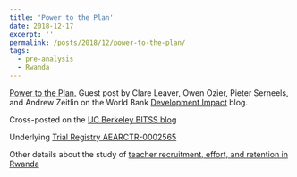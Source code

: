 ```yaml
---
title: 'Power to the Plan'
date: 2018-12-17
excerpt: ''
permalink: /posts/2018/12/power-to-the-plan/
tags:
  - pre-analysis
  - Rwanda
---
```


<!--- This post will show up by default. To disable scheduling of future posts, edit `config.yml` and set `future: false`.  --->


[Power to the Plan.](https://blogs.worldbank.org/impactevaluations/power-plan-guest-post-clare-leaver-owen-ozier-pieter-serneels-and-andrew-zeitlin) Guest post by Clare Leaver, Owen Ozier, Pieter Serneels, and Andrew Zeitlin on the World Bank [Development Impact](https://blogs.worldbank.org/impactevaluations/) blog.

Cross-posted on the [UC Berkeley BITSS blog](https://www.bitss.org/power-to-the-plan/)

Underlying [Trial Registry AEARCTR-0002565](https://www.socialscienceregistry.org/trials/2565)

Other details about the study of [teacher recruitment, effort, and retention in Rwanda](https://owenozier.github.io/publication/2021-01-17-rwanda-recruitment)

